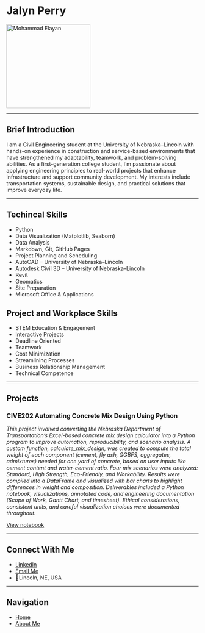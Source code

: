 # Jalyn Perry

<img src="JP.png" alt="Mohammad Elayan" style="width: 220px; border-radius: 1px;" />

---

## Brief Introduction

I am a Civil Engineering student at the University of Nebraska–Lincoln with hands-on experience in construction and service-based environments that have strengthened my adaptability, teamwork, and problem-solving abilities. As a first-generation college student, I’m passionate about applying engineering principles to real-world projects that enhance infrastructure and support community development. My interests include transportation systems, sustainable design, and practical solutions that improve everyday life.

---

## Techincal Skills

- Python  
- Data Visualization (Matplotlib, Seaborn)  
- Data Analysis  
- Markdown, Git, GitHub Pages
- Project Planning and Scheduling
- AutoCAD – University of Nebraska–Lincoln
- Autodesk Civil 3D – University of Nebraska–Lincoln
- Revit
- Geomatics
- Site Preparation
- Microsoft Office & Applications

## Project and Workplace Skills

- STEM Education & Engagement
- Interactive Projects
- Deadline Oriented
- Teamwork
- Cost Minimization
- Streamlining Processes
- Business Relationship Management
- Technical Competence
---

## Projects

### CIVE202 Automating Concrete Mix Design Using Python 
*This project involved converting the Nebraska Department of Transportation’s Excel-based concrete mix design calculator into a Python program to improve automation, reproducibility, and scenario analysis. A custom function, calculate_mix_design, was created to compute the total weight of each component (cement, fly ash, GGBFS, aggregates, admixtures) needed for one yard of concrete, based on user inputs like cement content and water-cement ratio. Four mix scenarios were analyzed: Standard, High Strength, Eco-Friendly, and Workability. Results were compiled into a DataFrame and visualized with bar charts to highlight differences in weight and composition. Deliverables included a Python notebook, visualizations, annotated code, and engineering documentation (Scope of Work, Gantt Chart, and timesheet). Ethical considerations, consistent units, and careful visualization choices were documented throughout.*

[View notebook](Project5.ipynb)

---

## Connect With Me

- [LinkedIn](https://www.linkedin.com/in/jalyn-perry)   
- [Email Me](mailto:jperry24@unl.edu)
- 📍Lincoln, NE, USA

---

## Navigation

- [Home](index.md)  
- [About Me](about.md)    
